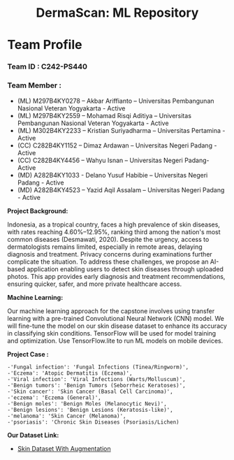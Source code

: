 <h1 align="center">
  DermaScan: ML Repository
</h1>

# Team Profile

### Team ID		: C242-PS440 

### Team Member	: 
- (ML) M297B4KY0278 – Akbar Ariffianto – Universitas Pembangunan Nasional Veteran Yogyakarta - Active
- (ML) M297B4KY2559 – Mohamad Risqi Aditiya – Universitas Pembangunan Nasional Veteran Yogyakarta - Active 
- (ML) M302B4KY2233 – Kristian Suriyadharma – Universitas Pertamina - Active
- (CC) C282B4KY1152 – Dimaz Ardawan – Universitas Negeri Padang - Active
- (CC) C282B4KY4456 – Wahyu Isnan – Universitas Negeri Padang- Active
- (MD) A282B4KY1033 - Delano Yusuf Habibie – Universitas Negeri Padang - Active
- (MD) A282B4KY4523 – Yazid Aqil Assalam – Universitas Negeri Padang - Active

**Project Background:**

Indonesia, as a tropical country, faces a high prevalence of skin diseases, with rates reaching 4.60%–12.95%, ranking third among the nation's most common diseases (Desmawati, 2020). Despite the urgency, access to dermatologists remains limited, especially in remote areas, delaying diagnosis and treatment. Privacy concerns during examinations further complicate the situation. To address these challenges, we propose an AI-based application enabling users to detect skin diseases through uploaded photos. This app provides early diagnosis and treatment recommendations, ensuring quicker, safer, and more private healthcare access.

**Machine Learning:** 

Our machine learning approach for the capstone involves using transfer learning with a pre-trained Convolutional Neural Network (CNN) model. We will fine-tune the model on our skin disease dataset to enhance its accuracy in classifying skin conditions. TensorFlow will be used for model training and optimization. Use TensorFlow.lite to run ML models on mobile devices.

**Project Case :**

    -'Fungal infection': 'Fungal Infections (Tinea/Ringworm)',
    -'Eczema': 'Atopic Dermatitis (Eczema)',
    -'Viral infection': 'Viral Infections (Warts/Molluscum)',
    -'Benign tumors': 'Benign Tumors (Seborrheic Keratoses)',
    -'Skin cancer': 'Skin Cancer (Basal Cell Carcinoma)',
    -'eczema': 'Eczema (General)',
    -'Benign moles': 'Benign Moles (Melanocytic Nevi)',
    -'Benign lesions': 'Benign Lesions (Keratosis-like)',
    -'melanoma': 'Skin Cancer (Melanoma)',
    -'psoriasis': 'Chronic Skin Diseases (Psoriasis/Lichen)

**Our Dataset Link:**

* [Skin Dataset With Augmentation](https://www.kaggle.com/datasets/akbariffianto/final-skin-disease)
